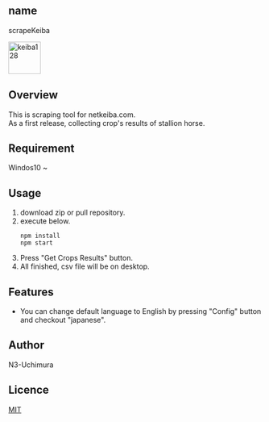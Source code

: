 ## name
scrapeKeiba

<img width="64" height="64" alt="keiba128" src="https://github.com/user-attachments/assets/f187de25-3425-4ced-95e6-29a37489ec33" />

## Overview
This is scraping tool for netkeiba.com.  
As a first release, collecting crop's results of stallion horse.

## Requirement
Windos10 ~  

## Usage
1. download zip or pull repository.
2. execute below.
   ```
   npm install
   npm start
   ```
3. Press "Get Crops Results" button.
4. All finished, csv file will be on desktop.

## Features
+ You can change default language to English by pressing "Config" button and checkout "japanese".
  
## Author
N3-Uchimura

## Licence

[MIT](https://mit-license.org/)
